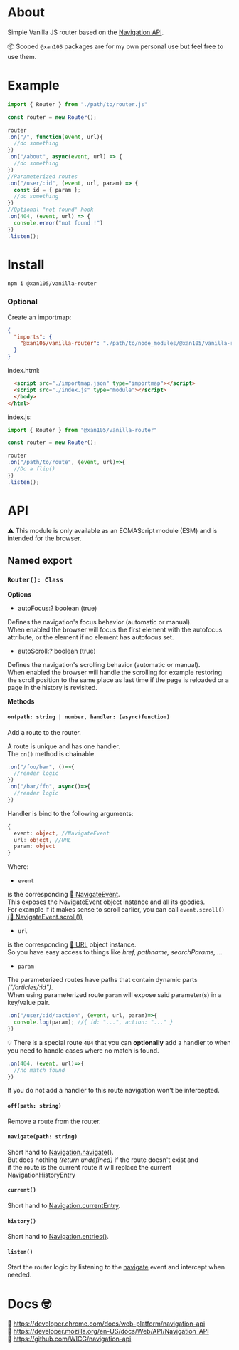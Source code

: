About
=====

Simple Vanilla JS router based on the [Navigation API](https://developer.mozilla.org/en-US/docs/Web/API/Navigation_API).<br/>

📦 Scoped `@xan105` packages are for my own personal use but feel free to use them.

Example
=======

```js
import { Router } from "./path/to/router.js"

const router = new Router();

router
.on("/", function(event, url){
  //do something
})
.on("/about", async(event, url) => {
  //do something
})
//Parameterized routes
.on("/user/:id", (event, url, param) => {
  const id = { param };
  //do something
})
//Optional "not found" hook
.on(404, (event, url) => {
  console.error("not found !")
})
.listen();
```

Install
=======

```
npm i @xan105/vanilla-router
```

### Optional 

Create an importmap:

```json
{
  "imports": {
    "@xan105/vanilla-router": "./path/to/node_modules/@xan105/vanilla-router/dist/router.min.js"
  }
}
```

index.html:

```html
  <script src="./importmap.json" type="importmap"></script>
  <script src="./index.js" type="module"></script>
  </body>
</html>
```

index.js:

```js
import { Router } from "@xan105/vanilla-router"

const router = new Router();

router
.on("/path/to/route", (event, url)=>{
  //Do a flip()
})
.listen();
```

API
===

⚠️ This module is only available as an ECMAScript module (ESM) and is intended for the browser.

## Named export

### `Router(): Class`

**Options**

- autoFocus:? boolean (true)
 
Defines the navigation's focus behavior (automatic or manual).<br/>
When enabled the browser will focus the first element with the autofocus attribute, or the <body> element if no element has autofocus set.

- autoScroll:? boolean (true)

Defines the navigation's scrolling behavior (automatic or manual).<br/>
When enabled the browser will handle the scrolling for example restoring the scroll position to the same place as last time if the page is reloaded or a page in the history is revisited.

**Methods**

#### `on(path: string | number, handler: (async)function)`

Add a route to the router.

A route is unique and has one handler.<br/>
The `on()` method is chainable.

```js
.on("/foo/bar", ()=>{
  //render logic
})
.on("/bar/ffo", async()=>{
  //render logic
})
```

Handler is bind to the following arguments:

```ts
{
  event: object, //NavigateEvent
  url: object, //URL
  param: object
}
```

Where:

- `event` 

is the corresponding [📖 NavigateEvent](https://developer.mozilla.org/en-US/docs/Web/API/NavigateEvent).<br/>
This exposes the NavigateEvent object instance and all its goodies.<br/>
For example if it makes sense to scroll earlier, you can call `event.scroll()` [(📖 NavigateEvent.scroll())](https://developer.mozilla.org/en-US/docs/Web/API/NavigateEvent/scroll)

- `url` 

is the corresponding [📖 URL](https://developer.mozilla.org/en-US/docs/Web/API/URL) object instance.<br/>
So you have easy access to things like _href, pathname, searchParams, ..._

- `param`

The parameterized routes have paths that contain dynamic parts _("/articles/:id")_.<br/>
When using parameterized route `param` will expose said parameter(s) in a key/value pair.

```js
.on("/user/:id/:action", (event, url, param)=>{
  console.log(param); //{ id: "...", action: "..." }
})
```


💡 There is a special route `404` that you can **optionally** add a handler to when you need to handle cases where no match is found.

```js
.on(404, (event, url)=>{ 
  //no match found
})
```

If you do not add a handler to this route navigation won't be intercepted.

#### `off(path: string)`

Remove a route from the router.

#### `navigate(path: string)`

Short hand to [Navigation.navigate()](https://developer.mozilla.org/en-US/docs/Web/API/Navigation/navigate).<br/>
But does nothing _(return undefined)_ if the route doesn't exist and<br/>
if the route is the current route it will replace the current NavigationHistoryEntry

#### `current()`

Short hand to [Navigation.currentEntry](https://developer.mozilla.org/en-US/docs/Web/API/Navigation/currentEntry).
  
#### `history()`

Short hand to [Navigation.entries()](https://developer.mozilla.org/en-US/docs/Web/API/Navigation/entries).

#### `listen()`

Start the router logic by listening to the [navigate](https://developer.mozilla.org/en-US/docs/Web/API/Navigation/navigate_event) event and intercept when needed.

Docs 🤓
=======

📖 https://developer.chrome.com/docs/web-platform/navigation-api<br/>
📖 https://developer.mozilla.org/en-US/docs/Web/API/Navigation_API<br/> 
📖 https://github.com/WICG/navigation-api